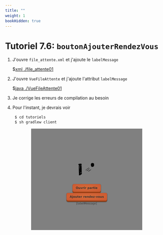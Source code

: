 ```yaml
---
title: ""
weight: 1
bookHidden: true
---
```



# Tutoriel 7.6: `boutonAjouterRendezVous`

1. J'ouvre `file_attente.xml` et j'ajoute le `labelMessage`

    $[xml ./file_attente01]()


1. J'ouvre `VueFileAttente` et j'ajoute l'attribut `labelMessage`

    $[java ./VueFileAttente01]()


1. Je corrige les erreurs de compilation au besoin

1. Pour l'instant, je devrais voir

        $ cd tutoriels
        $ sh gradlew client


    <center>
    <img width="75%" src="vue01.png"/>
    <center>
